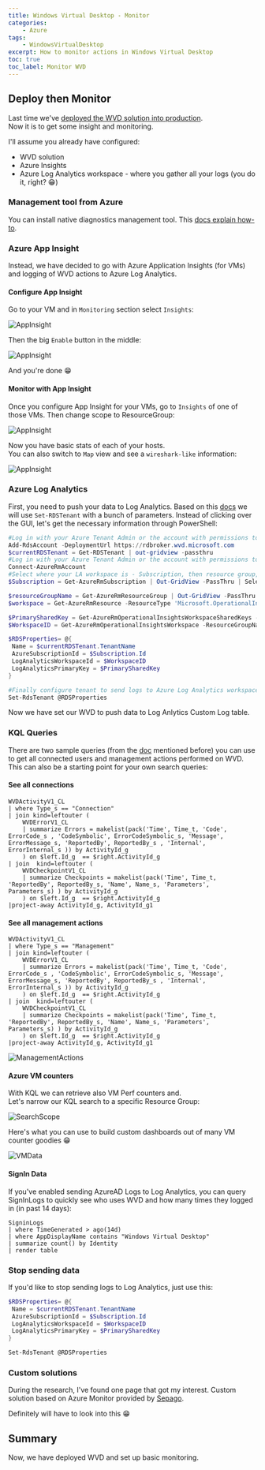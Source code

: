 ```yaml
---
title: Windows Virtual Desktop - Monitor
categories:
    - Azure
tags:
    - WindowsVirtualDesktop
excerpt: How to monitor actions in Windows Virtual Desktop
toc: true
toc_label: Monitor WVD
---
```


## Deploy then Monitor

Last time we've [deployed the WVD solution into production](https://www.mczerniawski.pl/azure/wvd-how-to/).  
Now it is to get some insight and monitoring.

I'll assume you already have configured:

- WVD solution
- Azure Insights
- Azure Log Analytics workspace - where you gather all your logs (you do it, right? :grin:)

### Management tool from Azure

You can install native diagnostics management tool. This [docs explain how-to](https://docs.microsoft.com/en-us/azure/virtual-desktop/manage-resources-using-ui).

### Azure App Insight

Instead, we have decided to go with Azure Application Insights (for VMs) and logging of WVD actions to Azure Log Analytics.

#### Configure App Insight

Go to your VM and in `Monitoring` section select `Insights`:

![AppInsight](/assets/images/posts/wvd-monitor/picture1.png)

Then the big `Enable` button in the middle:

![AppInsight](/assets/images/posts/wvd-monitor/picture2.png)

And you're done :grin:

#### Monitor with App Insight

Once you configure App Insight for your VMs, go to `Insights` of one of those VMs. Then change scope to ResourceGroup:

![AppInsight](/assets/images/posts/wvd-monitor/picture3.png)

Now you have basic stats of each of your hosts.  
You can also switch to `Map` view and see a `wireshark-like` information:

![AppInsight](/assets/images/posts/wvd-monitor/picture4.png)

### Azure Log Analytics

First, you need to push your data to Log Analytics. Based on this [docs](https://docs.microsoft.com/en-us/azure/virtual-desktop/diagnostics-log-analytics) we will use `Set-RDSTenant` with a bunch of parameters. Instead of clicking over the GUI, let's get the necessary information through PowerShell:

```powershell
#Log in with your Azure Tenant Admin or the account with permissions to RDS tenant
Add-RdsAccount -DeploymentUrl https://rdbroker.wvd.microsoft.com
$currentRDSTenant = Get-RDSTenant | out-gridview -passthru
#Log in with your Azure Tenant Admin or the account with permissions to Azure Log Analytics workspace
Connect-AzureRmAccount
#Select where your LA workspace is - Subscription, then resource group, then workspace
$Subscription = Get-AzureRmSubscription | Out-GridView -PassThru | Select-AzureRmSubscription

$resourceGroupName = Get-AzureRmResourceGroup | Out-GridView -PassThru
$workspace = Get-AzureRmResource -ResourceType 'Microsoft.OperationalInsights/workspaces' | Out-GridView -PassThru

$PrimarySharedKey = Get-AzureRmOperationalInsightsWorkspaceSharedKeys -ResourceGroupName $resourceGroupName.ResourceGroupName -Name $workspace.Name | Select-Object -ExpandProperty PrimarySharedKey
$WorkspaceID = Get-AzureRmOperationalInsightsWorkspace -ResourceGroupName $resourceGroupName.ResourceGroupName -Name $workspace.name | Select-Object -ExpandProperty CustomerId | Select-Object -ExpandProperty Guid

$RDSProperties= @{
 Name = $currentRDSTenant.TenantName
 AzureSubscriptionId = $Subscription.Id
 LogAnalyticsWorkspaceId = $WorkspaceID
 LogAnalyticsPrimaryKey = $PrimarySharedKey
}

#Finally configure tenant to send logs to Azure Log Analytics workspace
Set-RdsTenant @RDSProperties
```

Now we have set our WVD to push data to Log Anlytics Custom Log table.

### KQL Queries

There are two sample queries (from the [doc](https://docs.microsoft.com/en-us/azure/virtual-desktop/diagnostics-log-analytics) mentioned before) you can use to get all connected users and management actions performed on WVD.  
This can also be a starting point for your own search queries:

#### See all connections

```KQL
WVDActivityV1_CL
| where Type_s == "Connection"
| join kind=leftouter (
    WVDErrorV1_CL
    | summarize Errors = makelist(pack('Time', Time_t, 'Code', ErrorCode_s , 'CodeSymbolic', ErrorCodeSymbolic_s, 'Message', ErrorMessage_s, 'ReportedBy', ReportedBy_s , 'Internal', ErrorInternal_s )) by ActivityId_g
    ) on $left.Id_g  == $right.ActivityId_g
| join  kind=leftouter (  
    WVDCheckpointV1_CL
    | summarize Checkpoints = makelist(pack('Time', Time_t, 'ReportedBy', ReportedBy_s, 'Name', Name_s, 'Parameters', Parameters_s) ) by ActivityId_g
    ) on $left.Id_g  == $right.ActivityId_g  
|project-away ActivityId_g, ActivityId_g1
```

#### See all management actions

```KQL
WVDActivityV1_CL
| where Type_s == "Management"
| join kind=leftouter (
    WVDErrorV1_CL
    | summarize Errors = makelist(pack('Time', Time_t, 'Code', ErrorCode_s , 'CodeSymbolic', ErrorCodeSymbolic_s, 'Message', ErrorMessage_s, 'ReportedBy', ReportedBy_s , 'Internal', ErrorInternal_s )) by ActivityId_g
    ) on $left.Id_g  == $right.ActivityId_g
| join  kind=leftouter (  
    WVDCheckpointV1_CL
    | summarize Checkpoints = makelist(pack('Time', Time_t, 'ReportedBy', ReportedBy_s, 'Name', Name_s, 'Parameters', Parameters_s) ) by ActivityId_g
    ) on $left.Id_g  == $right.ActivityId_g  
|project-away ActivityId_g, ActivityId_g1
```
  
![ManagementActions](/assets/images/posts/wvd-monitor/picture5.png)

#### Azure VM counters

With KQL we can retrieve also VM Perf counters and.  
Let's narrow our KQL search to a specific Resource Group:

![SearchScope](/assets/images/posts/wvd-monitor/picture6.png)

Here's what you can use to build custom dashboards out of many VM counter goodies :grin:

![VMData](/assets/images/posts/wvd-monitor/picture7.png)

#### SignIn Data

If you've enabled sending AzureAD Logs to Log Analytics, you can query SignInLogs to quickly see who uses WVD and how many times they logged in (in past 14 days):

```KQL
SigninLogs
| where TimeGenerated > ago(14d)
| where AppDisplayName contains "Windows Virtual Desktop"  
| summarize count() by Identity
| render table
```

### Stop sending data

If you'd like to stop sending logs to Log Analytics, just use this:

```powershell
$RDSProperties= @{
 Name = $currentRDSTenant.TenantName
 AzureSubscriptionId = $Subscription.Id
 LogAnalyticsWorkspaceId = $WorkspaceID
 LogAnalyticsPrimaryKey = $PrimarySharedKey
}

Set-RdsTenant @RDSProperties
```

### Custom solutions

During the research, I've found one page that got my interest.  Custom solution based on Azure Monitor provided by [Sepago](http://loganalytics.sepago.com/facts.html).

Definitely will have to look into this :grin:

## Summary

Now, we have deployed WVD and set up basic monitoring.
